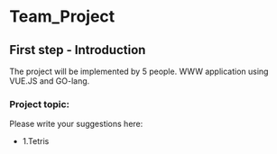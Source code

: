 # Team_Project

## First step - Introduction
The project will be implemented by 5 people. 
WWW application using VUE.JS and GO-lang.  

### Project topic:

Please write your suggestions here:
* 1.Tetris
